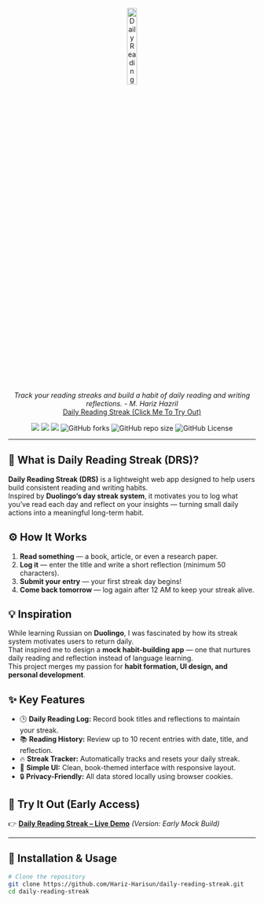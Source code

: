 <p align='center'>
  <img src='https://hariz-harisun.github.io/Daily-Reading-Streak/drs.png' alt='Daily Reading Streak Logo' height=20% width=20%><br>
  <i>Track your reading streaks and build a habit of daily reading and writing reflections. - M. Hariz Hazril</i><br>
  <a href="https://hariz-harisun.github.io/Daily-Reading-Streak/" target="_blank">Daily Reading Streak (Click Me To Try Out)</a>
</p>

<p align="center">
  <img src="https://img.shields.io/github/last-commit/Hariz-Harisun/daily-reading-streak"> 
  <img src="https://img.shields.io/github/commit-activity/w/Hariz-Harisun/daily-reading-streak"> 
  <img src="https://img.shields.io/github/contributors/Hariz-Harisun/daily-reading-streak"> 
  <img alt="GitHub forks" src="https://img.shields.io/github/forks/Hariz-Harisun/daily-reading-streak"> 
  <img alt="GitHub repo size" src="https://img.shields.io/github/repo-size/Hariz-Harisun/daily-reading-streak"> 
  <img alt="GitHub License" src="https://img.shields.io/github/license/Hariz-Harisun/daily-reading-streak">
</p>
<hr>



## 📘 What is **Daily Reading Streak (DRS)?**
**Daily Reading Streak (DRS)** is a lightweight web app designed to help users build consistent reading and writing habits.  
Inspired by **Duolingo’s day streak system**, it motivates you to log what you’ve read each day and reflect on your insights — turning small daily actions into a meaningful long-term habit.



## ⚙️ How It Works
1. **Read something** — a book, article, or even a research paper.  
2. **Log it** — enter the title and write a short reflection (minimum 50 characters).  
3. **Submit your entry** — your first streak day begins!  
4. **Come back tomorrow** — log again after 12 AM to keep your streak alive.  



## 💡 Inspiration
While learning Russian on **Duolingo**, I was fascinated by how its streak system motivates users to return daily.  
That inspired me to design a **mock habit-building app** — one that nurtures daily reading and reflection instead of language learning.  
This project merges my passion for **habit formation, UI design, and personal development**.



## ✨ Key Features
- 🕒 **Daily Reading Log:** Record book titles and reflections to maintain your streak.  
- 📚 **Reading History:** Review up to 10 recent entries with date, title, and reflection.  
- 🔥 **Streak Tracker:** Automatically tracks and resets your daily streak.  
- 🎨 **Simple UI:** Clean, book-themed interface with responsive layout.  
- 🔒 **Privacy-Friendly:** All data stored locally using browser cookies.  



## 🚀 Try It Out (Early Access)
👉 [**Daily Reading Streak – Live Demo**](https://hariz-harisun.github.io/Daily-Reading-Streak/)
*(Version: Early Mock Build)*

---

## 🧩 Installation & Usage
```bash
# Clone the repository
git clone https://github.com/Hariz-Harisun/daily-reading-streak.git
cd daily-reading-streak
